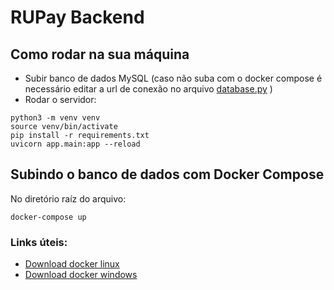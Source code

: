 # RUPay Backend

## Como rodar na sua máquina

- Subir banco de dados MySQL (caso não suba com o docker compose é necessário editar a url de conexão no arquivo [database.py](app/database.py) )
- Rodar o servidor:

```shellscript
python3 -m venv venv
source venv/bin/activate
pip install -r requirements.txt
uvicorn app.main:app --reload
```

## Subindo o banco de dados com Docker Compose

No diretório raíz do arquivo:

``` shellscript
docker-compose up
```
### Links úteis:
- [Download docker linux](https://docs.docker.com/desktop/install/linux-install/)
- [Download docker windows](https://docs.docker.com/desktop/install/windows-install/)

